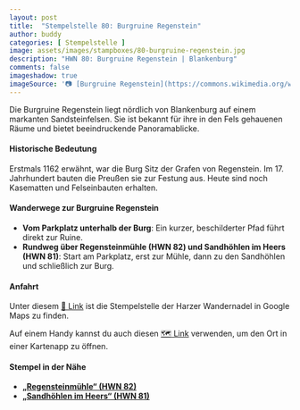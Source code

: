 ```yaml
---
layout: post
title:  "Stempelstelle 80: Burgruine Regenstein"
author: buddy
categories: [ Stempelstelle ]
image: assets/images/stampboxes/80-burgruine-regenstein.jpg
description: "HWN 80: Burgruine Regenstein | Blankenburg"
comments: false
imageshadow: true
imageSource: '📷 [Burgruine Regenstein](https://commons.wikimedia.org/wiki/File:Burgruine_Regenstein.jpg) von <a href="//commons.wikimedia.org/wiki/User:B.Thomas95" title="User:B.Thomas95">Thomas Binder</a> unter Lizenz [CC BY-SA 4.0](https://creativecommons.org/licenses/by-sa/4.0)'
---
```


Die Burgruine Regenstein liegt nördlich von Blankenburg auf einem markanten Sandsteinfelsen. Sie ist bekannt für ihre in den Fels gehauenen Räume und bietet beeindruckende Panoramablicke.

#### Historische Bedeutung

Erstmals 1162 erwähnt, war die Burg Sitz der Grafen von Regenstein. Im 17. Jahrhundert bauten die Preußen sie zur Festung aus. Heute sind noch Kasematten und Felseinbauten erhalten.

#### Wanderwege zur Burgruine Regenstein

- **Vom Parkplatz unterhalb der Burg**: Ein kurzer, beschilderter Pfad führt direkt zur Ruine.
- **Rundweg über Regensteinmühle (HWN 82) und Sandhöhlen im Heers (HWN 81)**: Start am Parkplatz, erst zur Mühle, dann zu den Sandhöhlen und schließlich zur Burg.

#### Anfahrt

Unter diesem [📍 Link](https://www.google.com/maps/dir/?api=1&origin=&destination=51.81386%2C%2010.95836) ist die Stempelstelle der Harzer Wandernadel in Google Maps zu finden.

<div class="android-only">
  Auf einem Handy kannst du auch diesen 
  <a href="geo:51.81386,10.95836">🗺️ Link</a> 
  verwenden, um den Ort in einer Kartenapp zu öffnen.
  <p></p>
</div>

#### Stempel in der Nähe

- [**„Regensteinmühle“ (HWN 82)**](/stempelstelle-082-regenstein-muehle)
- [**„Sandhöhlen im Heers“ (HWN 81)**](/stempelstelle-081-sandhoehlen-im-heers)
